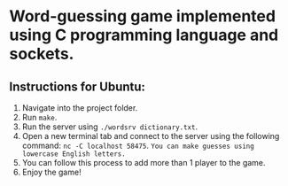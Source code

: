 # Word-guessing game implemented using C programming language and sockets.

## Instructions for Ubuntu:
1. Navigate into the project folder.
2. Run `make`.
3. Run the server using `./wordsrv dictionary.txt`.
4. Open a new terminal tab and connect to the server using the following command: `nc -C localhost 58475`. `You can make guesses using lowercase English letters.`
5. You can follow this process to add more than 1 player to the game.
7. Enjoy the game!
